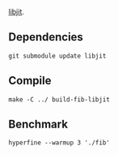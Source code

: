 [libjit](https://www.gnu.org/software/libjit/).

## Dependencies

```shell
git submodule update libjit
```

## Compile

```shell
make -C ../ build-fib-libjit
```

## Benchmark

```shell
hyperfine --warmup 3 './fib'
```
